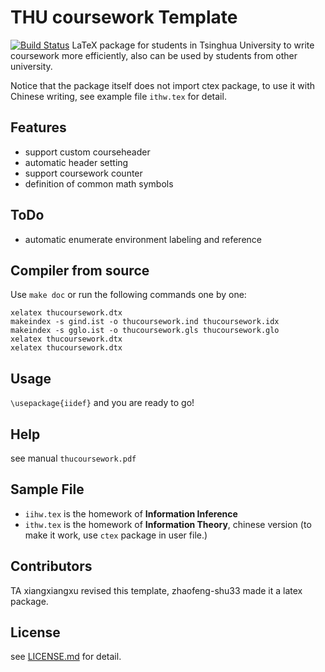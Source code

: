 # THU coursework Template
[![Build Status](https://www.travis-ci.org/zhaofeng-shu33/THU-coursework-template.svg?branch=master)](https://www.travis-ci.org/zhaofeng-shu33/THU-coursework-template)
LaTeX package for students in Tsinghua University to write coursework more efficiently, also can be used by students from other university.

Notice that the package itself does not import ctex package, to use it with Chinese writing, see example file `ithw.tex` for detail.

## Features

 * support custom courseheader
 * automatic header setting
 * support coursework counter
 * definition of common math symbols

## ToDo

 * automatic enumerate environment labeling and reference

## Compiler from source

Use `make doc` or run the following commands one by one:

    xelatex thucoursework.dtx
    makeindex -s gind.ist -o thucoursework.ind thucoursework.idx
    makeindex -s gglo.ist -o thucoursework.gls thucoursework.glo
    xelatex thucoursework.dtx
    xelatex thucoursework.dtx

## Usage

`\usepackage{iidef}` and you are ready to go!

## Help
  see manual `thucoursework.pdf`

## Sample File

 * `iihw.tex` is the homework of **Information Inference**
 * `ithw.tex` is the homework of **Information Theory**, chinese version (to make it work, use `ctex` package in user file.)

## Contributors

 TA xiangxiangxu revised this template, zhaofeng-shu33 made it a latex package.

## License
 see [LICENSE.md](LICENSE.md) for detail.


